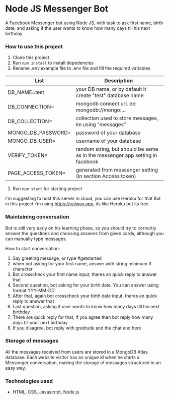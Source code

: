   
# Node JS Messenger Bot
A Facebook Messenger bot using Node JS, with task to ask first name, birth date, and asking if the user wants to know how many days till his next birthday 

### How to use this project

1. Clone this project
2. Run ```npm install``` to install depedencies
3. Rename .env.example file to .env file and fill the required variables
   

   
| List | Description |
| ------------- | ------------------------------------------------------------------------------ |
| DB_NAME=test | your DB name, or by default it create "test" database name |
| DB_CONNECTION= | mongodb connect url. ex: mongodb://mongo:... |
| DB_COLLECTION= | collection used to store messages, im using "messages" |
| MONGO_DB_PASSWORD= | password of your database |
| MONGO_DB_USER= | username of your database |
| VERIFY_TOKEN=  | random string, but should be same as in the messenger app setting in facebook |
| PAGE_ACCESS_TOKEN= | generated from messenger setting (in section Access token) |


1. Run ```npm start``` for starting project

I'm suggesting to host this server in cloud, you can use Heroku for that
But in this project i'm using https://railway.app, its like Heroku but its free


### Maintaining conversation

Bot is still very early on his learning phase, so you should try to correctly answer the questions and choosing answers from given cards, although you can manually type messages.

How to start conversation:

1. Say greeting message, or type #getstarted
2. when bot asking for your first name, answer with string minimum 3 character
3. Bot crosscheck your first name input, theres an quick reply to answer that
4. Second question, bot asking for your birth date. You can answer using format YYY-MM-DD
5. After that, again bot crosscheck your birth date input, theres an quick reply to answer that
6. Last question,  asking if user wants to know how many days till his next birthday
7. There are quick reply for that, if you agree then bot reply how many days till your next birthday
8. If you disagree, bot reply with gratitude and the chat end here


### Storage of messages

All the messages received from users are stored in a MongoDB Atlas database. Each website visitor has an unique id when he starts a Messenger conversation, making the storage of messages structured in an easy way.



### Technologies used

- HTML, CSS, Javascript, Node.js

